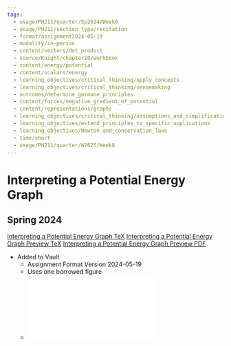 ```yaml
---
tags:
  - usage/PH211/quarter/Sp2024/Week8
  - usage/PH211/section_type/recitation
  - format/assignment2024-05-19
  - modality/in-person
  - content/vectors/dot_product
  - source/Knight/chapter10/workbook
  - content/energy/potential
  - content/scalars/energy
  - learning_objectives/critical_thinking/apply_concepts
  - learning_objectives/critical_thinking/sensemaking
  - outcomes/determine_germane_principles
  - content/forces/negative_gradient_of_potential
  - content/representations/graphs
  - learning_objectives/critical_thinking/assumptions_and_simplifications
  - learning_objectives/extend_principles_to_specific_applications
  - learning_objectives/Newton_and_conservation_laws
  - time/short
  - usage/PH211/quarter/W2025/Week8
---
```

# Interpreting a Potential Energy Graph
## Spring 2024
[Interpreting a Potential Energy Graph TeX](./Interpreting_a_Potential_Energy_Graph.tex)
[Interpreting a Potential Energy Graph Preview TeX](./Interpreting_a_Potential_Energy_Graph_Preview.tex)
[Interpreting a Potential Energy Graph Preview PDF](./Interpreting_a_Potential_Energy_Graph_Preview.pdf)
* Added to Vault
	* Assignment Format Version 2024-05-19
	* Uses one borrowed figure
	* ![PE Graph to Interpret](PE_Graph_to_Interpret.pdf)